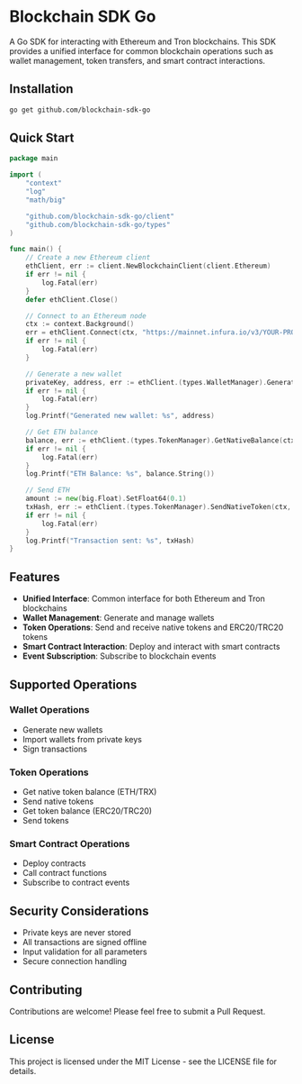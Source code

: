 # Blockchain SDK Go

A Go SDK for interacting with Ethereum and Tron blockchains. This SDK provides a unified interface for common blockchain operations such as wallet management, token transfers, and smart contract interactions.

## Installation

```bash
go get github.com/blockchain-sdk-go
```

## Quick Start

```go
package main

import (
	"context"
	"log"
	"math/big"

	"github.com/blockchain-sdk-go/client"
	"github.com/blockchain-sdk-go/types"
)

func main() {
	// Create a new Ethereum client
	ethClient, err := client.NewBlockchainClient(client.Ethereum)
	if err != nil {
		log.Fatal(err)
	}
	defer ethClient.Close()

	// Connect to an Ethereum node
	ctx := context.Background()
	err = ethClient.Connect(ctx, "https://mainnet.infura.io/v3/YOUR-PROJECT-ID")
	if err != nil {
		log.Fatal(err)
	}

	// Generate a new wallet
	privateKey, address, err := ethClient.(types.WalletManager).GenerateNewWallet()
	if err != nil {
		log.Fatal(err)
	}
	log.Printf("Generated new wallet: %s", address)

	// Get ETH balance
	balance, err := ethClient.(types.TokenManager).GetNativeBalance(ctx, address)
	if err != nil {
		log.Fatal(err)
	}
	log.Printf("ETH Balance: %s", balance.String())

	// Send ETH
	amount := new(big.Float).SetFloat64(0.1)
	txHash, err := ethClient.(types.TokenManager).SendNativeToken(ctx, privateKey, "0xRecipientAddress", amount)
	if err != nil {
		log.Fatal(err)
	}
	log.Printf("Transaction sent: %s", txHash)
}
```

## Features

- **Unified Interface**: Common interface for both Ethereum and Tron blockchains
- **Wallet Management**: Generate and manage wallets
- **Token Operations**: Send and receive native tokens and ERC20/TRC20 tokens
- **Smart Contract Interaction**: Deploy and interact with smart contracts
- **Event Subscription**: Subscribe to blockchain events

## Supported Operations

### Wallet Operations
- Generate new wallets
- Import wallets from private keys
- Sign transactions

### Token Operations
- Get native token balance (ETH/TRX)
- Send native tokens
- Get token balance (ERC20/TRC20)
- Send tokens

### Smart Contract Operations
- Deploy contracts
- Call contract functions
- Subscribe to contract events

## Security Considerations

- Private keys are never stored
- All transactions are signed offline
- Input validation for all parameters
- Secure connection handling

## Contributing

Contributions are welcome! Please feel free to submit a Pull Request.

## License

This project is licensed under the MIT License - see the LICENSE file for details. 